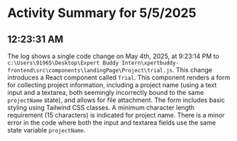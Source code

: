 # Activity Summary for 5/5/2025

## 12:23:31 AM
The log shows a single code change on May 4th, 2025, at 9:23:14 PM to `c:\Users\91965\Desktop\Expert Buddy Intern\xpertbuddy-frontend\src\components\landingPage\Project\trial.js`.  This change introduces a React component called `Trial`. This component renders a form for collecting project information, including a project name (using a text input and a textarea, both seemingly incorrectly bound to the same `projectName` state), and allows for file attachment.  The form includes basic styling using Tailwind CSS classes.  A minimum character length requirement (15 characters) is indicated for project name.  There is a minor error in the code where both the input and textarea fields use the same state variable `projectName`.
